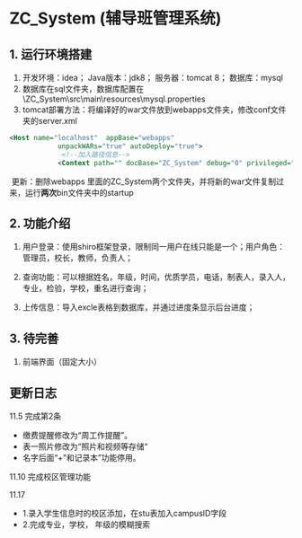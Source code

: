 # ZC_System (辅导班管理系统)

## 1. 运行环境搭建

1. 开发环境：idea；  Java版本：jdk8； 服务器：tomcat 8； 数据库：mysql
2. 数据库在sql文件夹，数据库配置在 \ZC_System\src\main\resources\mysql.properties
3. tomcat部署方法：将编译好的war文件放到webapps文件夹，修改conf文件夹的server.xml
```xml
<Host name="localhost"  appBase="webapps"
            unpackWARs="true" autoDeploy="true">
			 <!--加入路径信息-->
		    <Context path="" docBase="ZC_System" debug="0" privileged="true"/>
```
​       更新：删除webapps 里面的ZC_System两个文件夹，并将新的war文件复制过来，运行**两次**bin文件夹中的startup

## 2. 功能介绍

1. 用户登录：使用shiro框架登录，限制同一用户在线只能是一个；用户角色：管理员，校长，教师，负责人；

2. 查询功能：可以根据姓名，年级，时间，优质学员，电话，制表人，录入人，专业，检验，学校，重名进行查询；

3. 上传信息：导入excle表格到数据库，并通过进度条显示后台进度；


## 3. 待完善

1. 前端界面（固定大小）

## 更新日志
11.5  完成第2条
- 缴费提醒修改为“周工作提醒”。
- 表一照片修改为“照片和视频等存储“
- 名字后面“+”和记录本”功能停用。

11.10 完成校区管理功能

11.17 
- 1.录入学生信息时的校区添加，在stu表加入campusID字段
- 2.完成专业，学校， 年级的模糊搜索



   
